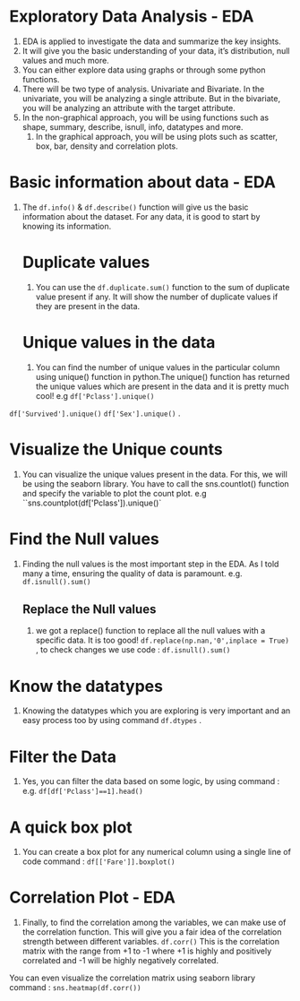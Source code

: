 # Exploratory Data Analysis - EDA

1. EDA is applied to investigate the data and summarize the key insights.
2. It will give you the basic understanding of your data, it’s distribution, null values and much more.
3. You can either explore data using graphs or through some python functions.
4. There will be two type of analysis. Univariate and Bivariate. In the univariate, you will be analyzing a single attribute. But in the bivariate, you will be analyzing an attribute with the target attribute.
5. In the non-graphical approach, you will be using functions such as shape, summary, describe, isnull, info, datatypes and more.
   1. In the graphical approach, you will be using plots such as scatter, box, bar, density and correlation plots.

# Basic information about data - EDA

1. The `df.info()` & `df.describe()` function will give us the basic information about the dataset. For any data, it is good to start by knowing its information. 
   
   # Duplicate values
   1. You can use the `df.duplicate.sum()` function to the sum of duplicate value present if any. It will show the number of duplicate values if they are present in the data.
   
   # Unique values in the data
   1. You can find the number of unique values in the particular column using unique() function in python.The unique() function has returned the unique values which are present in the data and it is pretty much cool! e.g `df['Pclass'].unique()`

`df['Survived'].unique()` `df['Sex'].unique()` .

# Visualize the Unique counts

1. You can visualize the unique values present in the data. For this, we will be using the seaborn library. You have to call the sns.countlot() function and specify the variable to plot the count plot. e.g ``sns.countplot(df['Pclass']).unique()`

# Find the Null values

1. Finding the null values is the most important step in the EDA. As I told many a time, ensuring the quality of data is paramount. e.g. `df.isnull().sum()`
   
   ##  Replace the Null values

   1. we got a replace() function to replace all the null values with a specific data. It is too good!
     `df.replace(np.nan,'0',inplace = True)` , to check changes we use code : `df.isnull().sum()`

# Know the datatypes
1. Knowing the datatypes which you are exploring is very important and an easy process too by using command `df.dtypes` .
   

# Filter the Data

1. Yes, you can filter the data based on some logic, by using command :  e.g. `df[df['Pclass']==1].head()`

# A quick box plot

1. You can create a box plot for any numerical column using a single line of code command : `df[['Fare']].boxplot()`


# Correlation Plot - EDA

1. Finally, to find the correlation among the variables, we can make use of the correlation function. This will give you a fair idea of the correlation strength between different variables. `df.corr()`
This is the correlation matrix with the range from +1 to -1 where +1 is highly and positively correlated and -1 will be highly negatively correlated.

You can even visualize the correlation matrix using seaborn library command : `sns.heatmap(df.corr())`




